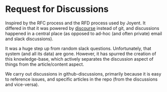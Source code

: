 # Request for Discussions

Inspired by the RFC process and the RFD process used by Joyent.
It differed in that it was powered by [discourse](./discourse.md)
instead of git, and discussions happened in a central place (as
opposed to ad-hoc (and often private) email and slack discussions).

It was a huge step up from random slack questions. Unfortunately,
that system (and all its data) are gone. However, it has spurred the
creation of this knowledge-base, which actively separates the discussion
aspect of things from the article/content aspect.

We carry out discussions in github-discussions, primarily because it is
easy to reference issues, and specific articles in the repo (from
the discussions and vice-versa).